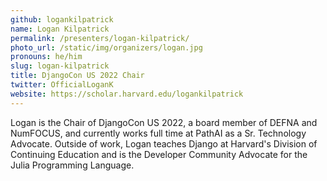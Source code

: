 ```yaml
---
github: logankilpatrick
name: Logan Kilpatrick
permalink: /presenters/logan-kilpatrick/
photo_url: /static/img/organizers/logan.jpg
pronouns: he/him
slug: logan-kilpatrick
title: DjangoCon US 2022 Chair
twitter: OfficialLoganK
website: https://scholar.harvard.edu/logankilpatrick
---
```


Logan is the Chair of DjangoCon US 2022, a board member of DEFNA and NumFOCUS, and currently works full time at PathAI as a Sr. Technology Advocate. Outside of work, Logan teaches Django at Harvard's Division of Continuing Education and is the Developer Community Advocate for the Julia Programming Language.
